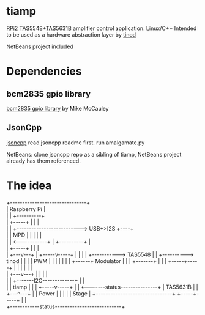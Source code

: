 # tiamp
[json-org]: http://json.org/
[jsoncpp]: https://github.com/open-source-parsers/jsoncpp/
[bcm2835]: http://www.airspayce.com/mikem/bcm2835/
[RPi]: https://www.raspberrypi.org/
[tas5548]: http://www.ti.com/product/tas5548
[tas5631b]: http://www.ti.com/product/tas5631b
[usbstreamer]: http://www.minidsp.com/products/usb-audio-interface/usbstreamer
[tinod]: https://github.com/gitstrah/tinod

[RPi2][RPi] [TAS5548][tas5548]+[TAS5631B][tas5631b] amplifier control application.
Linux/C++
Intended to be used as a hardware abstraction layer by [tinod][tinod]

NetBeans project included

Dependencies
============

bcm2835 gpio library
--------------------
[bcm2835 gpio library][bcm2835] by Mike McCauley


JsonCpp
-------
[jsoncpp][jsoncpp]
read jsoncpp readme first.
run amalgamate.py

NetBeans: clone jsoncpp repo as a sibling of tiamp, NetBeans project already has them referenced.


The idea
========
+-------------------------------+                            
|          Raspberry Pi         |                            
|                               |     +----------+           
|    +-----+                    |     |          |           
|    |     +--------------------------> USB+>I2S +----+      
|    | MPD |                    |     |          |    |      
|    |     <-----------+        |     +----------+    |      
|    +-----+           |        |                     |      
|                  +---v---+    |               +-----v-----+
|                  |       |    |   +----------->  TAS5548  |
|       +----------> tinod |    |   |           |    PWM    |
|       |          |       |    |   |    +------+ Modulator |
|       |          +-------+    |   |    |      +-----+-----+
|       |                       |   |    |            |      
|   +---v---+                   |   |    |            |      
|   |       +-------I2C-------------+    |            |      
|   | tiamp |                   |        |      +-----v-----+
|   |       <-------status---------------+      |  TAS5631B |
|   +---^---+                   |               |   Power   |
|       |                       |               |   Stage   |
+-------------------------------+               +-----+-----+
        |                                             |      
        +------------status---------------------------+      


